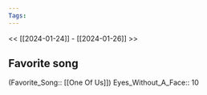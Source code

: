 ```yaml
---
Tags:
---
```

<< [[2024-01-24]] - [[2024-01-26]] >>
## Favorite song
(Favorite_Song:: [[One Of Us]]) 
Eyes_Without_A_Face:: 10
